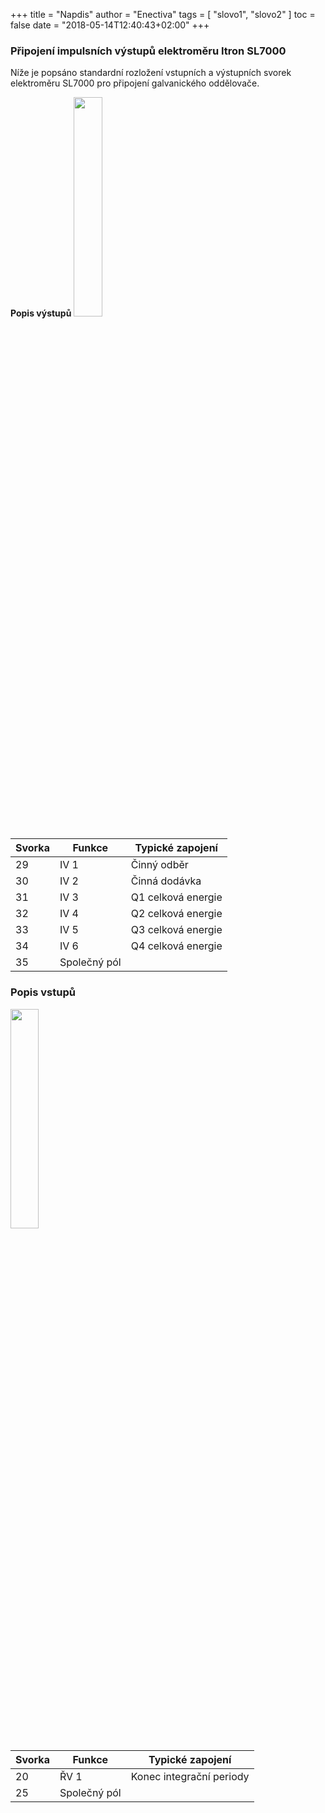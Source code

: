+++
title = "Napdis"
author = "Enectiva"
tags = [
    "slovo1",
    "slovo2"
]
toc = false
date = "2018-05-14T12:40:43+02:00"
+++

### Připojení impulsních výstupů elektroměru Itron SL7000

Níže je popsáno standardní rozložení vstupních a výstupních svorek elektroměru SL7000 pro připojení galvanického oddělovače.

**Popis výstupů**
<img class="center" src="/images/itron-sl7000/2.jpg" style="width:30%"></img>

| Svorka | Funkce |  Typické zapojení   |
| ------ | ------ | ------------------- |
|   29   |  IV 1  | Činný odběr         |
|   30   |  IV 2  | Činná dodávka       |
|   31   |  IV 3  | Q1 celková energie  |
|   32   |  IV 4  | Q2 celková energie  |
|   33   |  IV 5  | Q3 celková energie  |
|   34   |  IV 6  | Q4 celková energie  |
|   35   |  Společný pól                |

### Popis vstupů
<img class="center" src="/images/itron-sl7000/4.jpg" style="width:30%"></img>

| Svorka | Funkce |  Typické zapojení        |
| ------ | ------ | ------------------------ |
|   20   |  ŘV 1  | Konec integrační periody |
|   25   |  Společný pól       